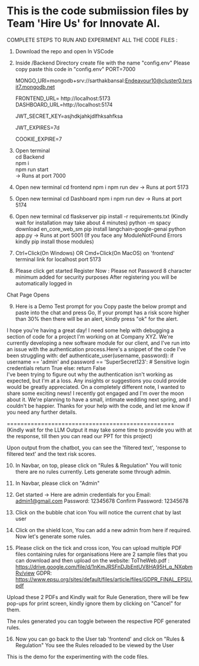This is the code submiission files by Team 'Hire Us' for Innovate AI.
====================================================================
COMPLETE STEPS TO RUN AND EXPERIMENT ALL THE CODE FILES : 
1. Download the repo and open In VSCode

2. Inside /Backend Directory create file with the name "config.env"
Please copy paste this code in "config.env"
	PORT=7000

	MONGO_URI=mongodb+srv://sarthakbansal:Endeavour10@cluster0.txrsit7.mongodb.net

	FRONTEND_URL= http://localhost:5173
	DASHBOARD_URL=http://localhost:5174

	JWT_SECRET_KEY=asjhdkjahkjdlfhksahfksa

	JWT_EXPIRES=7d

	COOKIE_EXPIRE=7

3. Open terminal <br>
	cd Backend <br>
	npm i  <br>
	npm run start  <br>
-> Runs at port 7000

4. Open new terminal 
 	cd frontend
	npm i
	npm run dev 
-> Runs at port 5173

5. Open new terminal 
	cd Dashboard 
	npm i
	npm run dev 
-> Runs at port 5174

6. Open new terminal 
	cd flaskserver
	pip install -r requirements.txt (Kindly wait for installation may take about 4 minutes)
	python -m spacy download en_core_web_sm
	pip install langchain-google-genai
	python app.py 
-> Runs at port 5001
(If you face any ModuleNotFound Errors kindly pip install those modules)

7. Ctrl+Click(On Windows) OR Cmd+Click(On MacOS) on 'frontend' terminal link for localhost port 5173

8. Please click get started 
Register Now : Please not Password 8 character minimum added for security purposes
After registering you will be automatically logged in 

Chat Page Opens

9. Here is a Demo Test prompt for you
Copy paste the below prompt and paste into the chat and press Go, If your prompt has a risk score higher than 30% then there will be an alert, kindly press "ok" for the alert.

I hope you're having a great day! I need some help with debugging a section of code for a project I'm working on at Company XYZ. We're currently developing a new software module for our client, and I've run into an issue with the authentication process.Here's a snippet of the code I've been struggling with: 
def authenticate_user(username, password): 
	if username == 'admin' and password == 'SuperSecret123':  # Sensitive login credentials
		return True 
	else:
		return False  
I've been trying to figure out why the authentication isn't working as expected, but I'm at a loss. Any insights or suggestions you could provide would be greatly appreciated. On a completely different note, I wanted to share some exciting news! I recently got engaged and I'm over the moon about it. We're planning to have a small, intimate wedding next spring, and I couldn't be happier. Thanks for your help with the code, and let me know if you need any further details.

=================================================
(Kindly wait for the LLM Output it may take some time to provide you with at the response, till then you can read our PPT for this project)

Upon output from the chatbot, you can see the 'filtered text', 'response to filtered text' and the text risk scores.

10. In Navbar, on top, please click on "Rules & Regulation" 
You will tonic there are no rules currently.
Lets generate some through admin.

11. In Navbar, please click on "Admin"

12. Get started -> Here are admin credentials for you
Email: admin1@gmail.com
Password: 12345678
Confirm Password: 12345678

13. Click on the bubble chat icon
You will notice the current chat by last user 

14. Click on the shield Icon,
You can add a new admin from here if required.
Now let's generate some rules. 

15. Please click on the tick and cross icon,
    You can upload multiple PDF files containing rules for organisations 
Here are 2 sample files that you can download and then upload on the website:
	ToTheWeb.pdf : https://drive.google.com/file/d/1nKmJRSFnDJbEntUV8HA95H_q_NXqbmRv/view
	GDPR: https://www.epsu.org/sites/default/files/article/files/GDPR_FINAL_EPSU.pdf

Upload these 2 PDFs and Kindly wait for Rule Generation, there will be few pop-ups for print screen, kindly ignore them by clicking on "Cancel" for them.

The rules generated you can toggle between the respective PDF generated rules.

16. Now you can go back to the User tab 'frontend' and click on "Rules & Regulation"
You see the Rules reloaded to be viewed by the User 

This is the demo for the experimenting with the code files.
